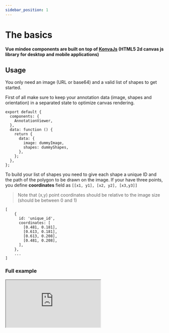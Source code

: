 ```yaml
---
sidebar_position: 1
---
```


# The basics

**Vue mindee components are built on top of [KonvaJs](https://konvajs.org) (HTML5 2d canvas js library for desktop and mobile applications)**

## Usage

You only need an image (URL or base64) and a valid list of shapes to get started.

First of all make sure to keep your annotation data (image, shapes and orientation) in a separated state
to optimize canvas rendering.

```tsx
export default {
  components: {
    AnnotationViewer,
  },
  data: function () {
    return {
      data: {
        image: dummyImage,
        shapes: dummyShapes,
      },
    };
  },
};
```

To build your list of shapes you need to give each shape a unique ID and the path of the polygon to be drawn on the image. If your have three points, you define **coordinates** field as `[[x1, y1], [x2, y2], [x3,y3]]`

> Note that (x,y) point coordinates should be relative to the image size (should be between 0 and 1)

```tsx
[
    {
      id: 'unique_id',
      coordinates: [
        [0.481, 0.181],
        [0.613, 0.181],
        [0.613, 0.208],
        [0.481, 0.208],
      ],
    },
    ...
]
```

### Full example

<iframe 
style={{
    width:"100%", height:"80vh", border:0, borderRadius: 4, overflow:"hidden" }}
 src="https://codesandbox.io/embed/vue-mindee-js-simple-example-zq6wb?fontsize=14&hidenavigation=1&theme=dark"  title="vue-mindee-js - Canvas + Basic form Example" allow="accelerometer, ambient-light-sensor, camera, encrypted-media, geolocation, gyroscope, hid, microphone, midi, payment, usb, vr, xr-spatial-tracking" sandbox="allow-forms allow-modals allow-popups allow-presentation allow-same-origin allow-scripts" ></iframe>
